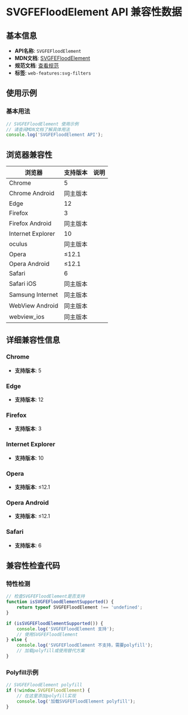 # SVGFEFloodElement API 兼容性数据

## 基本信息

- **API名称**: `SVGFEFloodElement`
- **MDN文档**: [SVGFEFloodElement](https://developer.mozilla.org/docs/Web/API/SVGFEFloodElement)
- **规范文档**: [查看规范](https://drafts.fxtf.org/filter-effects/#InterfaceSVGFEFloodElement)
- **标签**: `web-features:svg-filters`

## 使用示例

### 基本用法

```javascript
// SVGFEFloodElement 使用示例
// 请查阅MDN文档了解具体用法
console.log('SVGFEFloodElement API');
```

## 浏览器兼容性

| 浏览器 | 支持版本 | 说明 |
|--------|----------|------|
| Chrome | 5 |  |
| Chrome Android | 同主版本 |  |
| Edge | 12 |  |
| Firefox | 3 |  |
| Firefox Android | 同主版本 |  |
| Internet Explorer | 10 |  |
| oculus | 同主版本 |  |
| Opera | ≤12.1 |  |
| Opera Android | ≤12.1 |  |
| Safari | 6 |  |
| Safari iOS | 同主版本 |  |
| Samsung Internet | 同主版本 |  |
| WebView Android | 同主版本 |  |
| webview_ios | 同主版本 |  |

## 详细兼容性信息

### Chrome

- **支持版本**: 5

### Edge

- **支持版本**: 12

### Firefox

- **支持版本**: 3

### Internet Explorer

- **支持版本**: 10

### Opera

- **支持版本**: ≤12.1

### Opera Android

- **支持版本**: ≤12.1

### Safari

- **支持版本**: 6

## 兼容性检查代码

### 特性检测

```javascript
// 检查SVGFEFloodElement是否支持
function isSVGFEFloodElementSupported() {
    return typeof SVGFEFloodElement !== 'undefined';
}

if (isSVGFEFloodElementSupported()) {
    console.log('SVGFEFloodElement 支持');
    // 使用SVGFEFloodElement
} else {
    console.log('SVGFEFloodElement 不支持，需要polyfill');
    // 加载polyfill或使用替代方案
}
```

### Polyfill示例

```javascript
// SVGFEFloodElement polyfill
if (!window.SVGFEFloodElement) {
    // 在这里添加polyfill实现
    console.log('加载SVGFEFloodElement polyfill');
}
```

